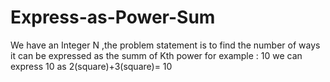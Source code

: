 # Express-as-Power-Sum
We have an Integer N ,the problem statement is to find the number of ways it can be expressed as the summ of Kth power
for example : 10
we can express 10 as 2(square)+3(square)= 10
